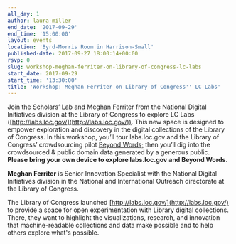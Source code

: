 ```yaml
---
all_day: 1
author: laura-miller
end_date: '2017-09-29'
end_time: '15:00:00'
layout: events
location: 'Byrd-Morris Room in Harrison-Small'
published-date: 2017-09-27 18:00:14+00:00
rsvp: 0
slug: workshop-meghan-ferriter-on-library-of-congress-lc-labs
start_date: 2017-09-29
start_time: '13:30:00'
title: 'Workshop: Meghan Ferriter on Library of Congress'' LC Labs'
---
```


Join the Scholars’ Lab and Meghan Ferriter from the National Digital Initiatives division at the Library of Congress to explore LC Labs ([http://labs.loc.gov/](http://labs.loc.gov/)). This new space is designed to empower exploration and discovery in the digital collections of the Library of Congress. In this workshop, you’ll tour labs.loc.gov and the Library of Congress’ crowdsourcing pilot [Beyond Words;](http://beyondwords.labs.loc.gov/#/) then you’ll dig into the crowdsourced & public domain data generated by a generous public. **Please bring your own device to explore labs.loc.gov and Beyond Words.**

**Meghan Ferriter** is Senior Innovation Specialist with the National Digital Initiatives division in the National and International Outreach directorate at the Library of Congress.

The Library of Congress launched [http://labs.loc.gov/](http://labs.loc.gov/) to provide a space for open experimentation with Library digital collections. There, they want to highlight the visualizations, research, and innovation that machine-readable collections and data make possible and to help others explore what's possible.
